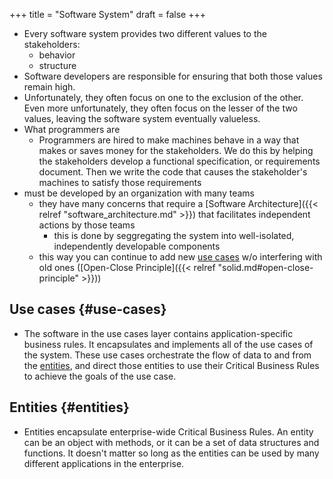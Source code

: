 +++
title = "Software System"
draft = false
+++

-   Every software system provides two different values to the stakeholders:
    -   behavior
    -   structure
-   Software developers are responsible for ensuring that both those values remain high.
-   Unfortunately, they often focus on one to the exclusion of the other. Even more unfortunately, they often focus on the lesser of the two values, leaving the software system eventually valueless.
-   What programmers are
    -   Programmers are hired to make machines behave in a way that makes or saves money for the stakeholders. We do this by helping the stakeholders develop a functional specification, or requirements document. Then we write the code that causes the stakeholder's machines to satisfy those requirements
-   must be developed by an organization with many teams
    -   they have many concerns that require a [Software Architecture]({{< relref "software_architecture.md" >}}) that facilitates independent actions by those teams
        -   this is done by seggregating the system into well-isolated, independently developable components
    -   this way you can continue to add new [use cases](#use-cases) w/o interfering with old ones ([Open-Close Principle]({{< relref "solid.md#open-close-principle" >}}))


## Use cases {#use-cases}

-   The software in the use cases layer contains application-specific business
    rules. It encapsulates and implements all of the use cases of the system.
    These use cases orchestrate the flow of data to and from the [entities](#entities), and
    direct those entities to use their Critical Business Rules to achieve the
    goals of the use case.


## Entities {#entities}

-   Entities encapsulate enterprise-wide Critical Business Rules. An entity can be
    an object with methods, or it can be a set of data structures and functions.
    It doesn't matter so long as the entities can be used by many different
    applications in the enterprise.